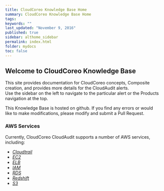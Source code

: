```yaml
---
title: CloudCoreo Knowledge Base Home 
summary: CloudCoreo Knowledge Base Home
tags:
keywords: ""
last_updated: "November 9, 2016"
published: true
sidebar: althome_sidebar
permalink: index.html
folder: mydocs
toc: false
---
```


## Welcome to CloudCoreo Knowledge Base

This site provides documentation for CloudCoreo concepts, Composite creation, and provides more details for the CloudAudit alerts.  
Use the sidebar on the left to navigate to the particular alert or the Products navigation at the top.

This Knowledge Base is hosted on github. If you find any errors or would like to make modifications, please modify and submit a Pull Request.

### AWS Services

Currently, CloudCoreo CloudAudit supports a number of AWS services, including:

* [*Cloudtrail*](http://kb.cloudcoreo.com/mydoc_cloudtrail-service-disabled.html)
* [*EC2*](http://kb.cloudcoreo.com/mydoc_ec2-tcpportopen.html)
* [*ELB*](http://kb.cloudcoreo.com/mydoc_elb-old-ssl-policy.html)
* [*IAM*](http://kb.cloudcoreo.com/mydoc_iam-active-key-no-rotation.html)
* [*RDS*](http://kb.cloudcoreo.com/mydoc_rds-db-publicly-accessible.html)
* [*Redshift*](http://kb.cloudcoreo.com/mydoc_redshift-encrypted.html)
* [*S3*](http://kb.cloudcoreo.com/mydoc_s3-allusers-read.html)  

